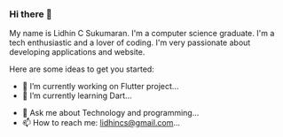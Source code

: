 ### Hi there 👋

My name is Lidhin C Sukumaran. I'm a computer science graduate. I'm a tech enthusiastic and a lover of coding. I'm very passionate about developing applications and website.

<!--
**LidhinCS/LidhinCS** is a ✨ _special_ ✨ repository because its `README.md` (this file) appears on your GitHub profile. -->

Here are some ideas to get you started:

- 🔭 I’m currently working on Flutter project...
- 🌱 I’m currently learning Dart...
<!--- 👯 I’m looking to collaborate on ...
- 🤔 I’m looking for help with ...-->
- 💬 Ask me about Technology and programming...
- 📫 How to reach me: lidhincs@gmail.com...
<!--- 😄 Pronouns: ...
- ⚡ Fun fact: ... -->

